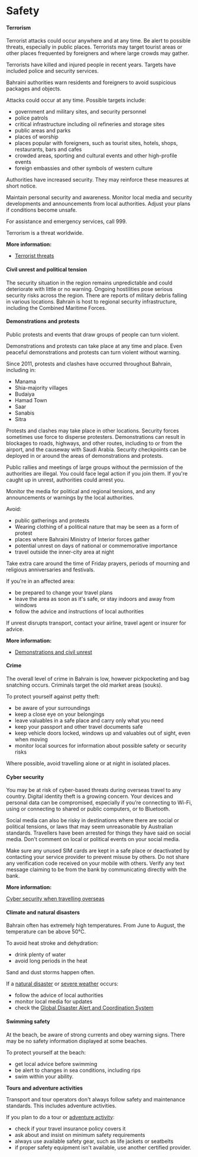 # Safety

#### Terrorism

Terrorist attacks could occur anywhere and at any time. Be alert to possible threats, especially in public places. Terrorists may target tourist areas or other places frequented by foreigners and where large crowds may gather.

Terrorists have killed and injured people in recent years. Targets have included police and security services.

Bahraini authorities warn residents and foreigners to avoid suspicious packages and objects.

Attacks could occur at any time. Possible targets include:

* government and military sites, and security personnel
* police patrols
* critical infrastructure including oil refineries and storage sites
* public areas and parks
* places of worship
* places popular with foreigners, such as tourist sites, hotels, shops, restaurants, bars and cafes
* crowded areas, sporting and cultural events and other high-profile events
* foreign embassies and other symbols of western culture

Authorities have increased security. They may reinforce these measures at short notice.

Maintain personal security and awareness. Monitor local media and security developments and announcements from local authorities. Adjust your plans if conditions become unsafe.

For assistance and emergency services, call 999.

Terrorism is a threat worldwide.

**More information:**

* [Terrorist threats](/before-you-go/safety/terrorism "Terrorism")

#### Civil unrest and political tension

The security situation in the region remains unpredictable and could deteriorate with little or no warning. Ongoing hostilities pose serious security risks across the region. There are reports of military debris falling in various locations. Bahrain is host to regional security infrastructure, including the Combined Maritime Forces.

#### Demonstrations and protests

Public protests and events that draw groups of people can turn violent.

Demonstrations and protests can take place at any time and place. Even peaceful demonstrations and protests can turn violent without warning.

Since 2011, protests and clashes have occurred throughout Bahrain, including in:

* Manama
* Shia-majority villages
* Budaiya
* Hamad Town
* Saar
* Sanabis
* Sitra

Protests and clashes may take place in other locations. Security forces sometimes use force to disperse protesters. Demonstrations can result in blockages to roads, highways, and other routes, including to or from the airport, and the causeway with Saudi Arabia. Security checkpoints can be deployed in or around the areas of demonstrations and protests.

Public rallies and meetings of large groups without the permission of the authorities are illegal. You could face legal action if you join them. If you're caught up in unrest, authorities could arrest you.

Monitor the media for political and regional tensions, and any announcements or warnings by the local authorities.

Avoid:

* public gatherings and protests
* Wearing clothing of a political nature that may be seen as a form of protest
* places where Bahraini Ministry of Interior forces gather
* potential unrest on days of national or commemorative importance
* travel outside the inner-city area at night

Take extra care around the time of Friday prayers, periods of mourning and religious anniversaries and festivals.

If you're in an affected area:

* be prepared to change your travel plans
* leave the area as soon as it's safe, or stay indoors and away from windows
* follow the advice and instructions of local authorities

If unrest disrupts transport, contact your airline, travel agent or insurer for advice.

**More information:**

* [Demonstrations and civil unrest](/before-you-go/safety/protests-civil-unrest "Protests and civil unrest")

#### Crime

The overall level of crime in Bahrain is low, however pickpocketing and bag snatching occurs. Criminals target the old market areas (souks).

To protect yourself against petty theft:

* be aware of your surroundings
* keep a close eye on your belongings
* leave valuables in a safe place and carry only what you need
* keep your passport and other travel documents safe
* keep vehicle doors locked, windows up and valuables out of sight, even when moving
* monitor local sources for information about possible safety or security risks

Where possible, avoid travelling alone or at night in isolated places.

#### Cyber security

You may be at risk of cyber-based threats during overseas travel to any country. Digital identity theft is a growing concern. Your devices and personal data can be compromised, especially if you’re connecting to Wi-Fi, using or connecting to shared or public computers, or to Bluetooth.

Social media can also be risky in destinations where there are social or political tensions, or laws that may seem unreasonable by Australian standards. Travellers have been arrested for things they have said on social media. Don't comment on local or political events on your social media.

Make sure any unused SIM cards are kept in a safe place or deactivated by contacting your service provider to prevent misuse by others. Do not share any verification code received on your mobile with others. Verify any text message claiming to be from the bank by communicating directly with the bank.

**More information:**

[Cyber security when travelling overseas](https://www.smartraveller.gov.au/before-you-go/staying-safe/cyber-security)

#### Climate and natural disasters

Bahrain often has extremely high temperatures. From June to August, the temperature can be above 50°C.

To avoid heat stroke and dehydration:

* drink plenty of water
* avoid long periods in the heat

Sand and dust storms happen often.

If a [natural disaster](/before-you-go/safety/natural-disasters "Staying safe when there's a natural disaster") or [severe weather](/while-youre-away/crisis-or-emergency/severe-weather-incident "There's a severe weather incident") occurs:

* follow the advice of local authorities
* monitor local media for updates
* check the [Global Disaster Alert and Coordination System](http://gdacs.org/)

#### Swimming safety

At the beach, be aware of strong currents and obey warning signs. There may be no safety information displayed at some beaches.

To protect yourself at the beach:

* get local advice before swimming
* be alert to changes in sea conditions, including rips
* swim within your ability.

**Tours and adventure activities**

Transport and tour operators don't always follow safety and maintenance standards. This includes adventure activities.

If you plan to do a tour or [adventure activity](https://www.smartraveller.gov.au/before-you-go/activities/adventure):

* check if your travel insurance policy covers it
* ask about and insist on minimum safety requirements
* always use available safety gear, such as life jackets or seatbelts
* if proper safety equipment isn't available, use another certified provider.